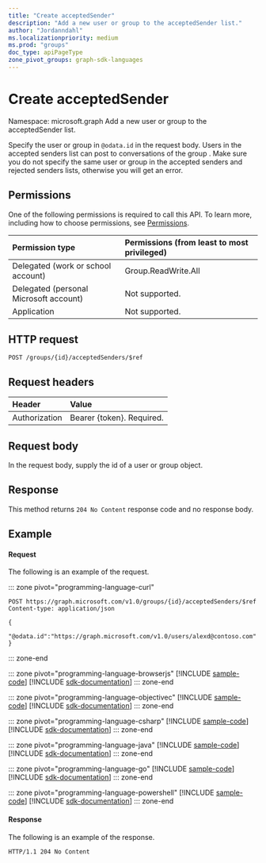 ```yaml
---
title: "Create acceptedSender"
description: "Add a new user or group to the acceptedSender list."
author: "Jordanndahl"
ms.localizationpriority: medium
ms.prod: "groups"
doc_type: apiPageType
zone_pivot_groups: graph-sdk-languages
---
```


# Create acceptedSender

Namespace: microsoft.graph
Add a new user or group to the acceptedSender list.

Specify the user or group in `@odata.id` in the request body. Users in the accepted senders list can post to conversations of the group . Make sure you do not specify the same user or group in the accepted senders and rejected senders lists, otherwise you will get an error.

## Permissions
One of the following permissions is required to call this API. To learn more, including how to choose permissions, see [Permissions](/graph/permissions-reference).

|Permission type      | Permissions (from least to most privileged)              |
|:--------------------|:---------------------------------------------------------|
|Delegated (work or school account) | Group.ReadWrite.All    |
|Delegated (personal Microsoft account) | Not supported.    |
|Application | Not supported. |

## HTTP request
<!-- { "blockType": "ignored" } -->
```http
POST /groups/{id}/acceptedSenders/$ref
```
## Request headers
| Header       | Value |
|:---------------|:--------|
| Authorization  | Bearer {token}. Required.  |

## Request body
In the request body, supply the id of a user or group object.

## Response
This method returns `204 No Content` response code and no response body.

## Example
#### Request
The following is an example of the request.

::: zone pivot="programming-language-curl"
<!-- {
  "blockType": "request",
  "name": "create_acceptedsender"
}-->
```http
POST https://graph.microsoft.com/v1.0/groups/{id}/acceptedSenders/$ref
Content-type: application/json

{
  "@odata.id":"https://graph.microsoft.com/v1.0/users/alexd@contoso.com"
}
```

::: zone-end

::: zone pivot="programming-language-browserjs"
[!INCLUDE [sample-code](../includes/snippets/javascript/create-acceptedsender-javascript-snippets.md)]
[!INCLUDE [sdk-documentation](../includes/snippets/snippets-sdk-documentation-link.md)]
::: zone-end

::: zone pivot="programming-language-objectivec"
[!INCLUDE [sample-code](../includes/snippets/objc/create-acceptedsender-objc-snippets.md)]
[!INCLUDE [sdk-documentation](../includes/snippets/snippets-sdk-documentation-link.md)]
::: zone-end

::: zone pivot="programming-language-csharp"
[!INCLUDE [sample-code](../includes/snippets/csharp/create-acceptedsender-csharp-snippets.md)]
[!INCLUDE [sdk-documentation](../includes/snippets/snippets-sdk-documentation-link.md)]
::: zone-end

::: zone pivot="programming-language-java"
[!INCLUDE [sample-code](../includes/snippets/java/create-acceptedsender-java-snippets.md)]
[!INCLUDE [sdk-documentation](../includes/snippets/snippets-sdk-documentation-link.md)]
::: zone-end

::: zone pivot="programming-language-go"
[!INCLUDE [sample-code](../includes/snippets/go/create-acceptedsender-go-snippets.md)]
[!INCLUDE [sdk-documentation](../includes/snippets/snippets-sdk-documentation-link.md)]
::: zone-end

::: zone pivot="programming-language-powershell"
[!INCLUDE [sample-code](../includes/snippets/powershell/create-acceptedsender-powershell-snippets.md)]
[!INCLUDE [sdk-documentation](../includes/snippets/snippets-sdk-documentation-link.md)]
::: zone-end

#### Response
The following is an example of the response.
<!-- {
  "blockType": "response",
  "truncated": true
} -->
```http
HTTP/1.1 204 No Content
```

<!-- uuid: 8fcb5dbc-d5aa-4681-8e31-b001d5168d79
2015-10-25 14:57:30 UTC -->
<!-- {
  "type": "#page.annotation",
  "description": "Create acceptedSender",
  "keywords": "",
  "section": "documentation",
  "tocPath": "",
  "suppressions": [
  ]
}-->

